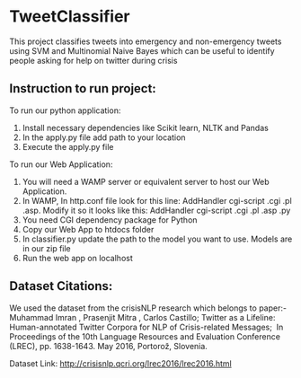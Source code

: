 # TweetClassifier
This project classifies tweets into emergency and non-emergency tweets using SVM and Multinomial Naive Bayes which can be useful to identify people asking for help on twitter during crisis

## Instruction to run project:

To run our python application:
1) Install necessary dependencies like Scikit learn, NLTK and Pandas
2) In the apply.py file add path to your location
3) Execute the apply.py file

To run our Web Application:
1) You will need a WAMP server or equivalent server to host our Web Application.
2) In WAMP, In http.conf file look for this line: AddHandler cgi-script .cgi .pl .asp. Modify it so it looks like this: AddHandler cgi-script .cgi .pl .asp .py
3) You need CGI dependency package for Python
4) Copy our Web App to htdocs folder
5) In classifier.py update the path to the model you want to use. Models are in our zip file
6) Run the web app on localhost

## Dataset Citations:
We used the dataset from the crisisNLP research which belongs to paper:-
Muhammad Imran , Prasenjit Mitra , Carlos Castillo; Twitter as a Lifeline: Human-annotated Twitter
Corpora for NLP of Crisis-related Messages; ​ In Proceedings of the 10th Language Resources and
Evaluation Conference (LREC), pp. 1638-1643. May 2016, Portorož, Slovenia.

Dataset Link: http://crisisnlp.qcri.org/lrec2016/lrec2016.html
